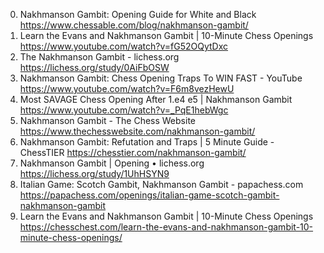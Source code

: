 0. Nakhmanson Gambit: Opening Guide for White and Black
https://www.chessable.com/blog/nakhmanson-gambit/
1. Learn the Evans and Nakhmanson Gambit | 10-Minute Chess Openings
https://www.youtube.com/watch?v=fG52OQytDxc
2. The Nakhmanson Gambit - lichess.org
https://lichess.org/study/0AiFbOSW
3. Nakhmanson Gambit: Chess Opening Traps To WIN FAST - YouTube
https://www.youtube.com/watch?v=F6m8vezHewU
4. Most SAVAGE Chess Opening After 1.e4 e5 | Nakhmanson Gambit
https://www.youtube.com/watch?v=_PqE1hebWgc
5. Nakhmanson Gambit - The Chess Website
https://www.thechesswebsite.com/nakhmanson-gambit/
6. Nakhmanson Gambit: Refutation and Traps | 5 Minute Guide - ChessTIER
https://chesstier.com/nakhmanson-gambit/
7. Nakhmanson Gambit | Opening • lichess.org
https://lichess.org/study/1UhHSYN9
8. Italian Game: Scotch Gambit, Nakhmanson Gambit - papachess.com
https://papachess.com/openings/italian-game-scotch-gambit-nakhmanson-gambit
9. Learn the Evans and Nakhmanson Gambit | 10-Minute Chess Openings
https://chesschest.com/learn-the-evans-and-nakhmanson-gambit-10-minute-chess-openings/
